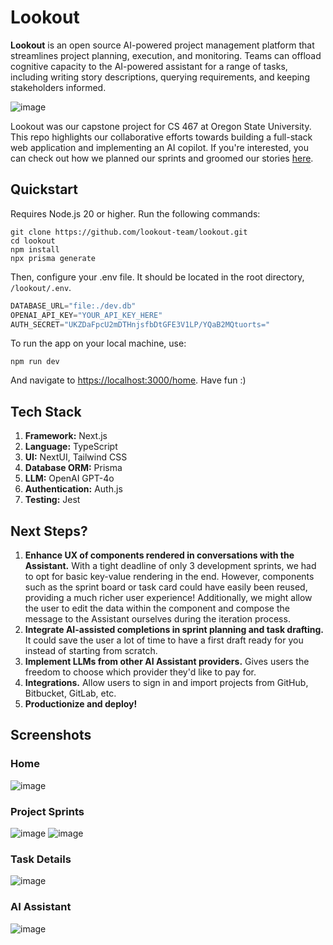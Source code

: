 # Lookout

**Lookout** is an open source AI-powered project management platform that streamlines project planning, execution, and monitoring. Teams can offload cognitive capacity to the AI-powered assistant for a range of tasks, including writing story descriptions, querying requirements, and keeping stakeholders informed.

![image](https://github.com/lookout-team/lookout/assets/7220175/3b56cc58-ac8a-4cff-94a8-e1609973beed)

Lookout was our capstone project for CS 467 at Oregon State University. This repo highlights our collaborative efforts towards building a full-stack web application and implementing an AI copilot. If you're interested, you can check out how we planned our sprints and groomed our stories [here](https://github.com/orgs/lookout-team/projects/1/views/1).

## Quickstart

Requires Node.js 20 or higher. Run the following commands:

```
git clone https://github.com/lookout-team/lookout.git
cd lookout
npm install
npx prisma generate
```

Then, configure your .env file. It should be located in the root directory, `/lookout/.env`.

```python
DATABASE_URL="file:./dev.db"
OPENAI_API_KEY="YOUR_API_KEY_HERE"
AUTH_SECRET="UKZDaFpcU2mDTHnjsfbDtGFE3V1LP/YQaB2MQtuorts="
```

To run the app on your local machine, use:

```
npm run dev
```

And navigate to [https://localhost:3000/home](https://localhost:3000/home). Have fun :)

## Tech Stack

1. **Framework:** Next.js
1. **Language:** TypeScript
1. **UI:** NextUI, Tailwind CSS
1. **Database ORM:** Prisma
1. **LLM:** OpenAI GPT-4o
1. **Authentication:** Auth.js
1. **Testing:** Jest

## Next Steps?

1. **Enhance UX of components rendered in conversations with the Assistant.** With a tight deadline of only 3 development sprints, we had to opt for basic key-value rendering in the end. However, components such as the sprint board or task card could have easily been reused, providing a much richer user experience! Additionally, we might allow the user to edit the data within the component and compose the message to the Assistant ourselves during the iteration process.
2. **Integrate AI-assisted completions in sprint planning and task drafting.** It could save the user a lot of time to have a first draft ready for you instead of starting from scratch.
3. **Implement LLMs from other AI Assistant providers.** Gives users the freedom to choose which provider they'd like to pay for.
4. **Integrations.** Allow users to sign in and import projects from GitHub, Bitbucket, GitLab, etc.
5. **Productionize and deploy!**

## Screenshots

### Home
![image](https://github.com/lookout-team/lookout/assets/7220175/7b4d0781-db0d-4c03-bf30-66200790a5de)

### Project Sprints
![image](https://github.com/lookout-team/lookout/assets/7220175/19d7105b-026a-4063-b663-0c5e560d6f59)
![image](https://github.com/lookout-team/lookout/assets/7220175/410b2d9e-631b-4632-a5c6-a9a3cba1d3c4)

### Task Details
![image](https://github.com/lookout-team/lookout/assets/7220175/e7ebf7e6-c51e-483b-beff-ff868dfa1e36)

### AI Assistant
![image](https://github.com/lookout-team/lookout/assets/7220175/8063c3f8-842c-4c77-8b0b-202381ab9efb)
